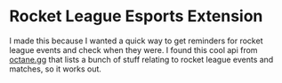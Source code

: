 # Rocket League Esports Extension

I made this because I wanted a quick way to get reminders for rocket league events and check when they were. I found this cool api from [octane.gg](https://zsr.octane.gg) that lists a bunch of stuff relating to rocket league events and matches, so it works out.
